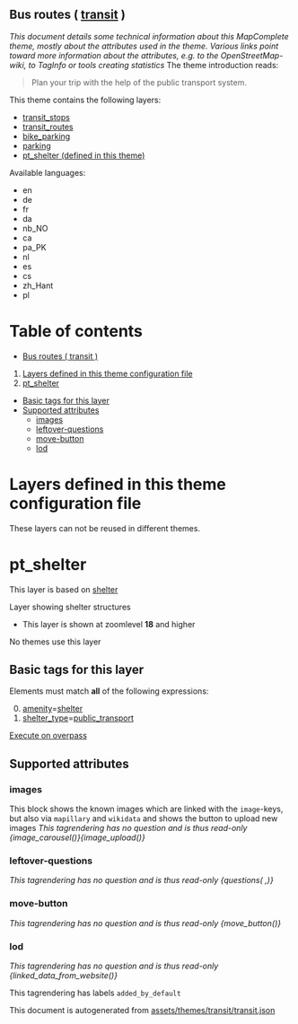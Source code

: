[//]: # (WARNING: this file is automatically generated. Please find the sources at the bottom and edit those sources)

## Bus routes ( [transit](https://mapcomplete.org/transit) )
_This document details some technical information about this MapComplete theme, mostly about the attributes used in the theme. Various links point toward more information about the attributes, e.g. to the OpenStreetMap-wiki, to TagInfo or tools creating statistics_
The theme introduction reads:

> Plan your trip with the help of the public transport system.

This theme contains the following layers:


 - [transit_stops](../Layers/transit_stops.md)
 - [transit_routes](../Layers/transit_routes.md)
 - [bike_parking](../Layers/bike_parking.md)
 - [parking](../Layers/parking.md)
 - [pt_shelter (defined in this theme)](#pt_shelter)


Available languages:


 - en
 - de
 - fr
 - da
 - nb_NO
 - ca
 - pa_PK
 - nl
 - es
 - cs
 - zh_Hant
 - pl


# Table of contents

  - [Bus routes ( transit )](#bus-routes-(-transit-))
1. [Layers defined in this theme configuration file](#layers-defined-in-this-theme-configuration-file)
2. [pt_shelter](#pt_shelter)
  - [Basic tags for this layer](#basic-tags-for-this-layer)
  - [Supported attributes](#supported-attributes)
    + [images](#images)
    + [leftover-questions](#leftover-questions)
    + [move-button](#move-button)
    + [lod](#lod)

# Layers defined in this theme configuration file
These layers can not be reused in different themes.
# pt_shelter


This layer is based on [shelter](../Layers/shelter.md)

Layer showing shelter structures






 - This layer is shown at zoomlevel **18** and higher



No themes use this layer

## Basic tags for this layer

Elements must match **all** of the following expressions:

0. <a href='https://wiki.openstreetmap.org/wiki/Key:amenity' target='_blank'>amenity</a>=<a href='https://wiki.openstreetmap.org/wiki/Tag:amenity%3Dshelter' target='_blank'>shelter</a>
1. <a href='https://wiki.openstreetmap.org/wiki/Key:shelter_type' target='_blank'>shelter_type</a>=<a href='https://wiki.openstreetmap.org/wiki/Tag:shelter_type%3Dpublic_transport' target='_blank'>public_transport</a>

[Execute on overpass](http://overpass-turbo.eu/?Q=%5Bout%3Ajson%5D%5Btimeout%3A90%5D%3B%28%20%20%20%20nwr%5B%22amenity%22%3D%22shelter%22%5D%5B%22shelter_type%22%3D%22public_transport%22%5D%28%7B%7Bbbox%7D%7D%29%3B%0A%29%3Bout%20body%3B%3E%3Bout%20skel%20qt%3B)

## Supported attributes



### images
This block shows the known images which are linked with the `image`-keys, but also via `mapillary` and `wikidata` and shows the button to upload new images
_This tagrendering has no question and is thus read-only_
*{image_carousel()}{image_upload()}*




### leftover-questions

_This tagrendering has no question and is thus read-only_
*{questions( ,)}*




### move-button

_This tagrendering has no question and is thus read-only_
*{move_button()}*




### lod

_This tagrendering has no question and is thus read-only_
*{linked_data_from_website()}*


This tagrendering has labels 
`added_by_default`


This document is autogenerated from [assets/themes/transit/transit.json](https://github.com/pietervdvn/MapComplete/blob/develop/assets/themes/transit/transit.json)

